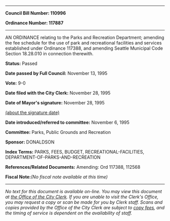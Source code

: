 

********

**Council Bill Number: 110996**
   
**Ordinance Number: 117887**
********

 AN ORDINANCE relating to the Parks and Recreation Department; amending the fee schedule for the use of park and recreational facilities and services established under Ordinance 117388, and amending Seattle Municipal Code Section 18.28.010 in connection therewith.

**Status:** Passed
   
**Date passed by Full Council:** November 13, 1995
   
**Vote:** 9-0
   
**Date filed with the City Clerk:** November 28, 1995
   
**Date of Mayor's signature:** November 28, 1995
   
[(about the signature date)](/~public/approvaldate.htm)
   
   
   
**Date introduced/referred to committee:** November 6, 1995
   
**Committee:** Parks, Public Grounds and Recreation
   
**Sponsor:** DONALDSON
   
   
**Index Terms:** PARKS, FEES, BUDGET, RECREATIONAL-FACILITIES, DEPARTMENT-OF-PARKS-AND-RECREATION

**References/Related Documents:** Amending: Ord 117388, 112568

**Fiscal Note:**_(No fiscal note available at this time)_
********

_No text for this document is available on-line. You may view this document at [the Office of the City Clerk](http://www.seattle.gov/leg/clerk/contactUs.htm). If you are unable to visit the Clerk's Office, you may request a copy or scan be made for you by Clerk staff. Scans and copies provided by the Office of the City Clerk are subject to [copy fees](http://clerk.seattle.gov/~public/clerkfees.htm), and the timing of service is dependent on the availability of staff._

